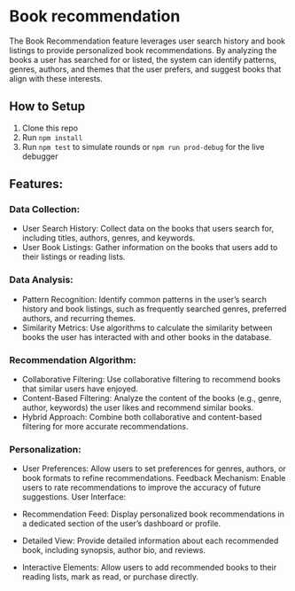 # Book recommendation

The Book Recommendation feature leverages user search history and book listings to provide personalized book recommendations. By analyzing the books a user has searched for or listed, the system can identify patterns, genres, authors, and themes that the user prefers, and suggest books that align with these interests.

## How to Setup

1. Clone this repo
2. Run `npm install`
3. Run `npm test` to simulate rounds or `npm run prod-debug` for the live debugger

## Features:

### Data Collection:

- User Search History: Collect data on the books that users search for, including titles, authors, genres, and keywords.
- User Book Listings: Gather information on the books that users add to their listings or reading lists.

### Data Analysis:

- Pattern Recognition: Identify common patterns in the user’s search history and book listings, such as frequently searched genres, preferred authors, and recurring themes.
- Similarity Metrics: Use algorithms to calculate the similarity between books the user has interacted with and other books in the database.

### Recommendation Algorithm:

- Collaborative Filtering: Use collaborative filtering to recommend books that similar users have enjoyed.
- Content-Based Filtering: Analyze the content of the books (e.g., genre, author, keywords) the user likes and recommend similar books.
- Hybrid Approach: Combine both collaborative and content-based filtering for more accurate recommendations.

### Personalization:

- User Preferences: Allow users to set preferences for genres, authors, or book formats to refine recommendations.
  Feedback Mechanism: Enable users to rate recommendations to improve the accuracy of future suggestions.
  User Interface:

- Recommendation Feed: Display personalized book recommendations in a dedicated section of the user’s dashboard or profile.
- Detailed View: Provide detailed information about each recommended book, including synopsis, author bio, and reviews.
- Interactive Elements: Allow users to add recommended books to their reading lists, mark as read, or purchase directly.
